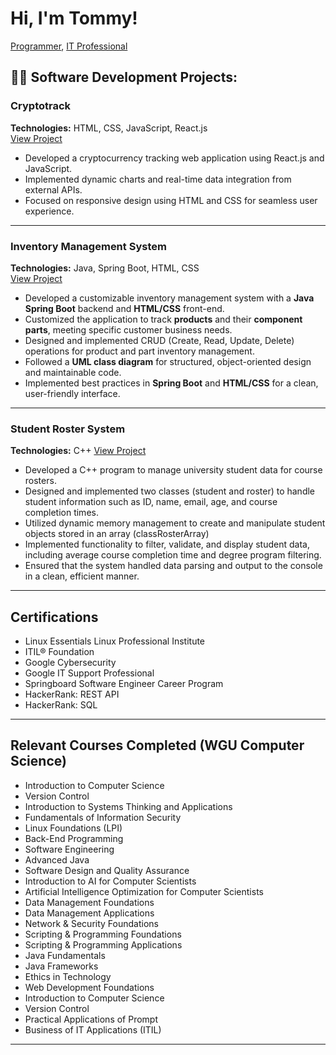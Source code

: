 # Hi, I'm Tommy!  
[Programmer](https://github.com/TommyAshworth), [IT Professional](https://www.linkedin.com/in/tommy-ashworth-a50928123/)

## 👨‍💻 Software Development Projects:

### **Cryptotrack**  
**Technologies:** HTML, CSS, JavaScript, React.js  
[View Project](https://tommyashworth.github.io/Cryptotrack/)  
- Developed a cryptocurrency tracking web application using React.js and JavaScript.  
- Implemented dynamic charts and real-time data integration from external APIs.  
- Focused on responsive design using HTML and CSS for seamless user experience.

---

### **Inventory Management System**  
**Technologies:** Java, Spring Boot, HTML, CSS  
[View Project](https://github.com/TommyAshworth/InventoryManagementSystem)
- Developed a customizable inventory management system with a **Java Spring Boot** backend and **HTML/CSS** front-end.  
- Customized the application to track **products** and their **component parts**, meeting specific customer business needs.  
- Designed and implemented CRUD (Create, Read, Update, Delete) operations for product and part inventory management.  
- Followed a **UML class diagram** for structured, object-oriented design and maintainable code.  
- Implemented best practices in **Spring Boot** and **HTML/CSS** for a clean, user-friendly interface.

---

### **Student Roster System**
**Technologies:** C++
[View Project](https://github.com/TommyAshworth/Student_Roster_Management)
- Developed a C++ program to manage university student data for course rosters.
- Designed and implemented two classes (student and roster) to handle student information such as ID, name, email, age, and course completion times.
- Utilized dynamic memory management to create and manipulate student objects stored in an array (classRosterArray)
- Implemented functionality to filter, validate, and display student data, including average course completion time and degree program filtering.
- Ensured that the system handled data parsing and output to the console in a clean, efficient manner.

---

## Certifications

- Linux Essentials Linux Professional Institute
- ITIL® Foundation  
- Google Cybersecurity  
- Google IT Support Professional  
- Springboard Software Engineer Career Program  
- HackerRank: REST API  
- HackerRank: SQL

---

## Relevant Courses Completed (WGU Computer Science)

- Introduction to Computer Science
- Version Control
- Introduction to Systems Thinking and Applications
- Fundamentals of Information Security
- Linux Foundations (LPI)
- Back-End Programming
- Software Engineering
- Advanced Java
- Software Design and Quality Assurance
- Introduction to AI for Computer Scientists
- Artificial Intelligence Optimization for Computer Scientists
- Data Management Foundations  
- Data Management Applications  
- Network & Security Foundations  
- Scripting & Programming Foundations  
- Scripting & Programming Applications  
- Java Fundamentals
- Java Frameworks  
- Ethics in Technology  
- Web Development Foundations  
- Introduction to Computer Science  
- Version Control  
- Practical Applications of Prompt  
- Business of IT Applications (ITIL)  

---

<!--  
**TommyAshworth/tommyashworth** is a ✨ _special_ ✨ repository because its `README.md` (this file) appears on your GitHub profile.

Here are some ideas to get you started:

- 🔭 I’m currently working on ...
- 🌱 I’m currently learning ...
- 👯 I’m looking to collaborate on ...
- 🤔 I’m looking for help with ...
- 💬 Ask me about ...
- 📫 How to reach me: ...
- 😄 Pronouns: ...
- ⚡ Fun fact: ...
-->

